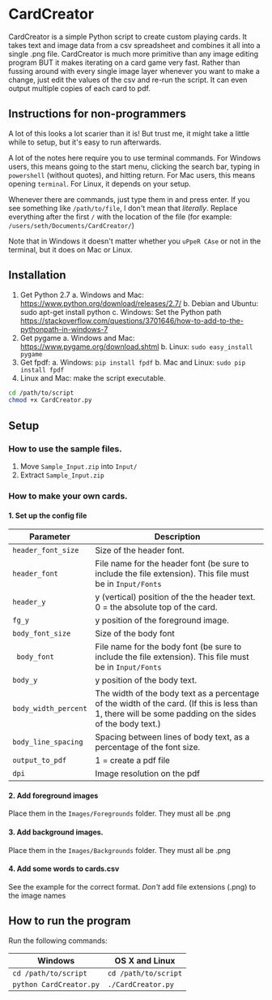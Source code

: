 # CardCreator

CardCreator is a simple Python script to create custom playing cards. It takes text and image data from a csv spreadsheet and combines it all into a single .png file. CardCreator is much more primitive than any image editing program BUT it makes iterating on a card game very fast. Rather than fussing around with every single image layer whenever you want to make a change, just edit the values of the csv and re-run the script. It can even output multiple copies of each card to pdf.

## Instructions for non-programmers
A lot of this looks a lot scarier than it is! But trust me, it might take a little while to setup, but it's easy to run afterwards.

A lot of the notes here require you to use terminal commands. For Windows users, this means going to the start menu, clicking the search bar, typing in `powershell` (without quotes), and hitting return. For Mac users, this means opening `terminal`. For Linux, it depends on your setup.

Whenever there are commands, just type them in and press enter. If you see something like `/path/to/file`, I don't mean that *literally*. Replace everything after the first `/` with the location of the file (for example: `/users/seth/Documents/CardCreator/`)

Note that in Windows it doesn't matter whether you `uPpeR CAse` or not in the terminal, but it does on Mac or Linux.

## Installation

1. Get Python 2.7
    a. Windows and Mac: https://www.python.org/download/releases/2.7/
    b. Debian and Ubuntu: sudo apt-get install python
    c. Windows: Set the Python path https://stackoverflow.com/questions/3701646/how-to-add-to-the-pythonpath-in-windows-7
2. Get pygame
    a. Windows and Mac: https://www.pygame.org/download.shtml
    b. Linux: `sudo easy_install pygame`
3. Get fpdf:
    a. Windows: `pip install fpdf`
    b. Mac and Linux: `sudo pip install fpdf`
4. Linux and Mac: make the script executable.
```bash
cd /path/to/script
chmod +x CardCreator.py
```

## Setup

### How to use the sample files.
1. Move `Sample_Input.zip` into `Input/`
2. Extract `Sample_Input.zip`

### How to make your own cards.

#### 1. Set up the config file

| Parameter | Description |
| --- | --- |
| `header_font_size` | Size of the header font. |
| `header_font` | File name for the header font (be sure to include the file extension). This file must be in `Input/Fonts` |
| `header_y` | y (vertical) position of the the header text. 0 = the absolute top of the card.|
| `fg_y` | y position of the foreground image.|
| `body_font_size` | Size of the body font |
| ` body_font` | File name for the body font (be sure to include the file extension). This file must be in `Input/Fonts` |
| `body_y` | y position of the body text.
| `body_width_percent` | The width of the body text as a percentage of the width of the card. (If this is less than 1, there will be some padding on the sides of the body text.) |
| `body_line_spacing` | Spacing between lines of body text, as a percentage of the font size. |
| `output_to_pdf` | 1 = create a pdf file |
| `dpi` | Image resolution on the pdf |

#### 2. Add foreground images

Place them in the `Images/Foregrounds` folder. They must all be .png

#### 3. Add background images.

Place them in the `Images/Backgrounds` folder. They must all be .png

#### 4. Add some words to cards.csv

See the example for the correct format. _Don't_ add file extensions (.png) to the image names

## How to run the program

Run the following commands:

| Windows | OS X  and Linux |
| --- | --- |
| `cd /path/to/script` | `cd /path/to/script` |
| `python CardCreator.py` | `./CardCreator.py` |
